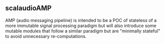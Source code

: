 ## scalaudioAMP

AMP (audio messaging pipeline) is intended to be a POC of stateless of a more immutable signal processing paradigm but will also introduce some mutable modules that follow a similar paradigm but are "minimally stateful" to avoid unnecessary re-computations.
